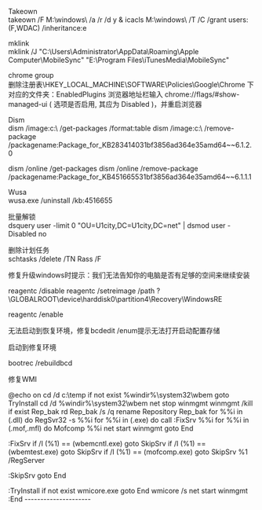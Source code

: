 Takeown   
takeown /F M:\windows\ /a /r /d y & icacls M:\windows\  /T /C /grant users:(F,WDAC) /inheritance:e

mklink   
mklink /J "C:\Users\Administrator\AppData\Roaming\Apple Computer\MobileSync" "E:\Program Files\iTunesMedia\MobileSync"

chrome group   
删除注册表\HKEY_LOCAL_MACHINE\SOFTWARE\Policies\Google\Chrome 下对应的文件夹：EnabledPlugins 浏览器地址栏输入 chrome://flags/#show-managed-ui ( 选项是否启用, 其应为 Disabled )，并重启浏览器

Dism   
dism /image:c:\ /get-packages /format:table dism /image:c:\ /remove-package /packagename:Package_for_KB283414031bf3856ad364e35amd64~~6.1.2.0 

dism /online /get-packages dism /online /remove-package /packagename:Package_for_KB451665531bf3856ad364e35amd64~~6.1.1.1

Wusa   
wusa.exe /uninstall /kb:4516655


批量解锁   
dsquery user  -limit 0 "OU=U1city,DC=U1city,DC=net" | dsmod user -Disabled no

删除计划任务   
schtasks /delete /TN Rass /F

修复升级windows时提示：我们无法告知你的电脑是否有足够的空间来继续安装  

reagentc /disable  reagentc /setreimage /path \?\GLOBALROOT\device\harddisk0\partition4\Recovery\WindowsRE

reagentc /enable

无法启动到恢复环境，修复bcdedit /enum提示无法打开启动配置存储   

启动到修复环境   

bootrec /rebuildbcd   

修复WMI   

@echo on  cd /d c:\temp if not exist %windir%\system32\wbem goto TryInstall cd /d %windir%\system32\wbem net stop winmgmt winmgmt /kill if exist Rep_bak rd Rep_bak /s /q rename Repository Rep_bak for %%i in (.dll) do RegSvr32 -s %%i for %%i in (.exe) do call :FixSrv %%i for %%i in (.mof,.mfl) do Mofcomp %%i net start winmgmt goto End

:FixSrv if /I (%1) == (wbemcntl.exe) goto SkipSrv if /I (%1) == (wbemtest.exe) goto SkipSrv if /I (%1) == (mofcomp.exe) goto SkipSrv %1 /RegServer

:SkipSrv goto End

:TryInstall if not exist wmicore.exe goto End wmicore /s net start winmgmt :End --------------------- 
